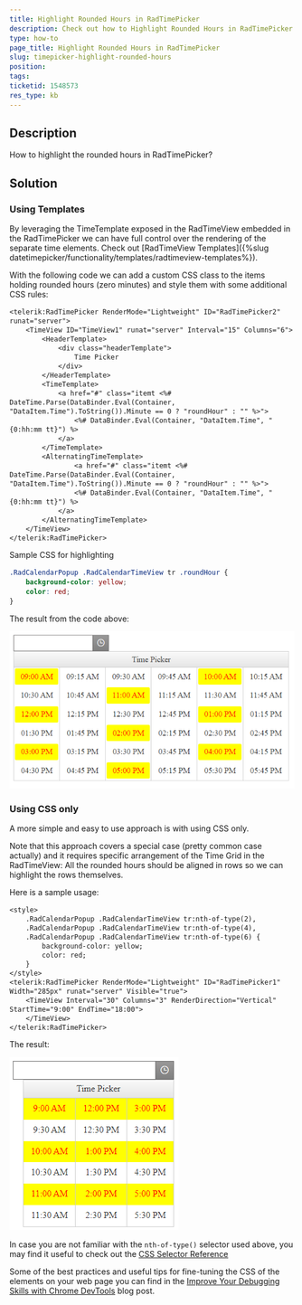 ```yaml
---
title: Highlight Rounded Hours in RadTimePicker
description: Check out how to Highlight Rounded Hours in RadTimePicker
type: how-to
page_title: Highlight Rounded Hours in RadTimePicker
slug: timepicker-highlight-rounded-hours
position: 
tags: 
ticketid: 1548573
res_type: kb
---
```


## Description

How to highlight the rounded hours in RadTimePicker?

## Solution

### Using Templates

By leveraging the TimeTemplate exposed in the RadTimeView embedded in the RadTimePicker we can have full control over the rendering of the separate time elements. Check out [RadTimeView Templates]({%slug datetimepicker/functionality/templates/radtimeview-templates%}).

With the following code we can add a custom CSS class to the items holding rounded hours (zero minutes) and style them with some additional CSS rules:

````ASPX
<telerik:RadTimePicker RenderMode="Lightweight" ID="RadTimePicker2" runat="server">
    <TimeView ID="TimeView1" runat="server" Interval="15" Columns="6">
        <HeaderTemplate>
            <div class="headerTemplate">
                Time Picker
            </div>
        </HeaderTemplate>
        <TimeTemplate>
            <a href="#" class="itemt <%# DateTime.Parse(DataBinder.Eval(Container, "DataItem.Time").ToString()).Minute == 0 ? "roundHour" : "" %>">
                <%# DataBinder.Eval(Container, "DataItem.Time", "{0:hh:mm tt}") %>
            </a>
        </TimeTemplate>
        <AlternatingTimeTemplate>
                <a href="#" class="itemt <%# DateTime.Parse(DataBinder.Eval(Container, "DataItem.Time").ToString()).Minute == 0 ? "roundHour" : "" %>">
                <%# DataBinder.Eval(Container, "DataItem.Time", "{0:hh:mm tt}") %>
            </a>
        </AlternatingTimeTemplate>
    </TimeView>
</telerik:RadTimePicker>
````

Sample CSS for highlighting

````CSS
.RadCalendarPopup .RadCalendarTimeView tr .roundHour {
    background-color: yellow;
    color: red;
}
````

Тhe result from the code above:

![Highlight with Templates](images/timepicker-highlight-rounded-hours-template.png)

### Using CSS only

A more simple and easy to use approach is with using CSS only.

Note that this approach covers a special case (pretty common case actually) and it requires specific arrangement of the Time Grid in the RadTimeView: All the rounded hours should be aligned in rows so we can highlight the rows themselves.

Here is a sample usage: 

````ASPX
<style>
    .RadCalendarPopup .RadCalendarTimeView tr:nth-of-type(2),
    .RadCalendarPopup .RadCalendarTimeView tr:nth-of-type(4),
    .RadCalendarPopup .RadCalendarTimeView tr:nth-of-type(6) {
        background-color: yellow;
        color: red;
    }
</style>
<telerik:RadTimePicker RenderMode="Lightweight" ID="RadTimePicker1" Width="285px" runat="server" Visible="true">
    <TimeView Interval="30" Columns="3" RenderDirection="Vertical" StartTime="9:00" EndTime="18:00">
    </TimeView>
</telerik:RadTimePicker>
````

The result:

![Highlight with CSS only](images/timepicker-highlight-rounded-hours-css-only.png)

In case you are not familiar with the `nth-of-type()` selector used above, you may find it useful to check out the [CSS Selector Reference](https://www.w3schools.com/cssref/css_selectors.asp)

Some of the best practices and useful tips for fine-tuning the CSS of the elements on your web page you can find in the [Improve Your Debugging Skills with Chrome DevTools](https://www.telerik.com/blogs/improve-your-debugging-skills-with-chrome-devtools#see-the-applied-styles) blog post.


